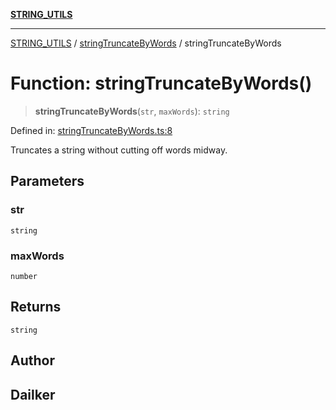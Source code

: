 [**STRING_UTILS**](../../README.md)

***

[STRING_UTILS](../../README.md) / [stringTruncateByWords](../README.md) / stringTruncateByWords

# Function: stringTruncateByWords()

> **stringTruncateByWords**(`str`, `maxWords`): `string`

Defined in: [stringTruncateByWords.ts:8](https://github.com/dailker/everyutil/blob/fd2dd910f5fc45d6a6fda4227f10403d6a5baee7/src/string/stringTruncateByWords.ts#L8)

Truncates a string without cutting off words midway.

## Parameters

### str

`string`

### maxWords

`number`

## Returns

`string`

## Author

## Dailker
